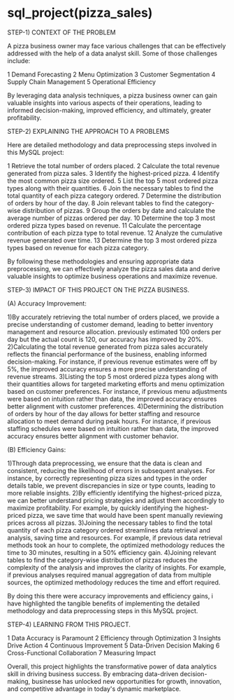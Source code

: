 # sql_project(pizza_sales)

STEP-1) CONTEXT OF THE PROBLEM

A pizza business owner may face various challenges that can be effectively addressed with the help of a data analyst skill. 
Some of those challenges include:

1 Demand Forecasting
2 Menu Optimization
3 Customer Segmentation
4 Supply Chain Management
5 Operational Efficiency

By leveraging data analysis techniques, a pizza business owner can gain valuable insights into various aspects of their operations, leading to informed decision-making, improved efficiency, and ultimately, greater profitability.

STEP-2) EXPLAINING THE APPROACH TO A PROBLEMS 

Here are detailed methodology and data preprocessing steps involved in this MySQL project:

1 Retrieve the total number of orders placed.
2 Calculate the total revenue generated from pizza sales.
3 Identify the highest-priced pizza.
4 Identify the most common pizza size ordered.
5 List the top 5 most ordered pizza types along with their quantities.
6 Join the necessary tables to find the total quantity of each pizza category ordered.
7 Determine the distribution of orders by hour of the day.
8 Join relevant tables to find the category-wise distribution of pizzas.
9 Group the orders by date and calculate the average number of pizzas ordered per day.
10 Determine the top 3 most ordered pizza types based on revenue.
11 Calculate the percentage contribution of each pizza type to total revenue.
12 Analyze the cumulative revenue generated over time.
13 Determine the top 3 most ordered pizza types based on revenue for each pizza category.
         
By following these methodologies and ensuring appropriate data preprocessing, we can effectively analyze the pizza sales data and derive valuable insights to optimize business operations and maximize revenue.

STEP-3) IMPACT OF THIS PROJECT ON THE PIZZA BUSINESS.

(A) Accuracy Improvement:

1)By accurately retrieving the total number of orders placed, we provide a precise understanding of customer demand, leading to better inventory management and   resource allocation.
  previously estimated 100 orders per day but the actual count is 120, our accuracy has improved by 20%.
2)Calculating the total revenue generated from pizza sales accurately reflects the financial performance of the business, enabling informed decision-making.              For instance, if previous revenue estimates were off by 5%, the improved accuracy ensures a more precise understanding of revenue streams.
3)Listing the top 5 most ordered pizza types along with their quantities allows for targeted marketing efforts and menu optimization based on customer preferences.
  For instance, if previous menu adjustments were based on intuition rather than data, the improved accuracy ensures better alignment with customer preferences.
4)Determining the distribution of orders by hour of the day allows for better staffing and resource allocation to meet demand during peak hours.
  For instance, if previous staffing schedules were based on intuition rather than data, the improved accuracy ensures better alignment with customer behavior.

(B) Efficiency Gains:

1)Through data preprocessing, we ensure that the data is clean and consistent, reducing the likelihood of errors in subsequent analyses.
  For instance, by correctly representing pizza sizes and types in the order details table, we prevent discrepancies in size or type counts, leading to more reliable   insights.
2)By efficiently identifying the highest-priced pizza, we can better understand pricing strategies and adjust them accordingly to maximize profitability.
  For example, by quickly identifying the highest-priced pizza, we save time that would have been spent manually reviewing prices across all pizzas.
3)Joining the necessary tables to find the total quantity of each pizza category ordered streamlines data retrieval and analysis, saving time and resources.
  For example, if previous data retrieval methods took an hour to complete, the optimized methodology reduces the time to 30 minutes, resulting in a 50%   efficiency gain.
4)Joining relevant tables to find the category-wise distribution of pizzas reduces the complexity of the analysis and improves the clarity of insights.
  For example, if previous analyses required manual aggregation of data from multiple sources, the optimized methodology reduces the time and effort required.

By doing this there were accuracy improvements and efficiency gains, i have highlighted the tangible benefits of implementing the detailed methodology and data preprocessing steps in this MySQL project.

STEP-4) LEARNING FROM THIS PROJECT.

1 Data Accuracy is Paramount
2 Efficiency through Optimization
3 Insights Drive Action
4 Continuous Improvement
5 Data-Driven Decision Making
6 Cross-Functional Collaboration
7 Measuring Impact

Overall, this project highlights the transformative power of data analytics skill in driving business success.
By embracing data-driven decision-making, businesse has unlocked new opportunities for growth, innovation, and competitive advantage 
in today's dynamic marketplace.
